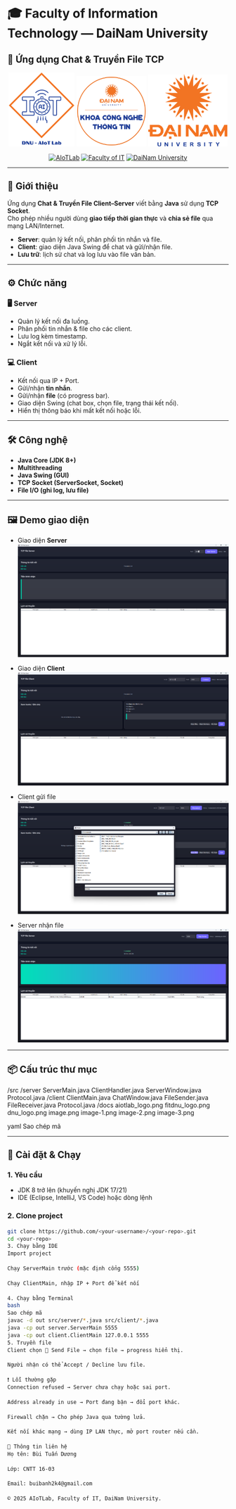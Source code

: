 # 🎓 Faculty of Information Technology — DaiNam University  
## 📡 Ứng dụng Chat & Truyền File TCP  

<div align="center">
  <img src="docs/aiotlab_logo.png" alt="AIoTLab Logo" width="150"/>
  <img src="docs/fitdnu_logo.png" alt="FIT DNU Logo" width="160"/>
  <img src="docs/dnu_logo.png" alt="DaiNam University Logo" width="180"/>
</div>

<div align="center">

[![AIoTLab](https://img.shields.io/badge/AIoTLab-green?style=for-the-badge)](https://www.facebook.com/DNUAIoTLab)
[![Faculty of IT](https://img.shields.io/badge/Faculty%20of%20IT-blue?style=for-the-badge)](https://dainam.edu.vn/vi/khoa-cong-nghe-thong-tin)
[![DaiNam University](https://img.shields.io/badge/DaiNam%20University-orange?style=for-the-badge)](https://dainam.edu.vn)

</div>

---

## 📖 Giới thiệu  
Ứng dụng **Chat & Truyền File Client–Server** viết bằng **Java** sử dụng **TCP Socket**.  
Cho phép nhiều người dùng **giao tiếp thời gian thực** và **chia sẻ file** qua mạng LAN/Internet.

- **Server**: quản lý kết nối, phân phối tin nhắn và file.  
- **Client**: giao diện Java Swing để chat và gửi/nhận file.  
- **Lưu trữ**: lịch sử chat và log lưu vào file văn bản.  

---

## ⚙️ Chức năng  

### 🖥️ Server
- Quản lý kết nối đa luồng.
- Phân phối tin nhắn & file cho các client.
- Lưu log kèm timestamp.
- Ngắt kết nối và xử lý lỗi.

### 💻 Client
- Kết nối qua IP + Port.
- Gửi/nhận **tin nhắn**.
- Gửi/nhận **file** (có progress bar).
- Giao diện Swing (chat box, chọn file, trạng thái kết nối).
- Hiển thị thông báo khi mất kết nối hoặc lỗi.

---

## 🛠️ Công nghệ  
- **Java Core (JDK 8+)**  
- **Multithreading**  
- **Java Swing (GUI)**  
- **TCP Socket (ServerSocket, Socket)**  
- **File I/O (ghi log, lưu file)**  

---

## 🖼️ Demo giao diện  

- Giao diện **Server**  
  ![Server](image.png)

- Giao diện **Client**  
  ![Client](image-1.png)

- Client gửi file  
  ![Send File](image-2.png)

- Server nhận file  
  ![Receive File](image-3.png)

---

## 📦 Cấu trúc thư mục  

/src
/server
ServerMain.java
ClientHandler.java
ServerWindow.java
Protocol.java
/client
ClientMain.java
ChatWindow.java
FileSender.java
FileReceiver.java
Protocol.java
/docs
aiotlab_logo.png
fitdnu_logo.png
dnu_logo.png
image.png
image-1.png
image-2.png
image-3.png

yaml
Sao chép mã

---

## 🚀 Cài đặt & Chạy  

### 1. Yêu cầu
- JDK 8 trở lên (khuyến nghị JDK 17/21)  
- IDE (Eclipse, IntelliJ, VS Code) hoặc dòng lệnh  

### 2. Clone project
```bash
git clone https://github.com/<your-username>/<your-repo>.git
cd <your-repo>
3. Chạy bằng IDE
Import project

Chạy ServerMain trước (mặc định cổng 5555)

Chạy ClientMain, nhập IP + Port để kết nối

4. Chạy bằng Terminal
bash
Sao chép mã
javac -d out src/server/*.java src/client/*.java
java -cp out server.ServerMain 5555
java -cp out client.ClientMain 127.0.0.1 5555
5. Truyền file
Client chọn 📎 Send File → chọn file → progress hiển thị.

Người nhận có thể Accept / Decline lưu file.

❗ Lỗi thường gặp
Connection refused → Server chưa chạy hoặc sai port.

Address already in use → Port đang bận → đổi port khác.

Firewall chặn → Cho phép Java qua tường lửa.

Kết nối khác mạng → dùng IP LAN thực, mở port router nếu cần.

👤 Thông tin liên hệ
Họ tên: Bùi Tuấn Dương

Lớp: CNTT 16-03

Email: buibanh2k4@gmail.com

© 2025 AIoTLab, Faculty of IT, DaiNam University.